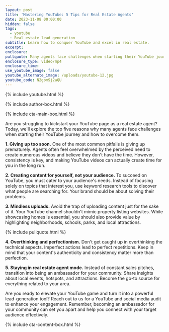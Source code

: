 ```yaml
---
layout: post
title: 'Mastering YouTube: 5 Tips for Real Estate Agents'
date: 2023-11-08 00:00:00
hidden: false
tags:
  - youtube
  - Real estate lead generation
subtitle: Learn how to conquer YouTube and excel in real estate.
excerpt:
enclosure:
pullquote: Many agents face challenges when starting their YouTube journey
enclosure_type: video/mp4
enclosure_time:
use_youtube_image: false
youtube_alternate_image: /uploads/youtube-12.jpg
youtube_code: N2gbmSj2aQU
---
```

{% include youtube.html %}

{% include author-box.html %}

{% include cta-main-box.html %}

Are you struggling to kickstart your YouTube page as a real estate agent? Today, we'll explore the top five reasons why many agents face challenges when starting their YouTube journey and how to overcome them.

**1\. Giving up too soon.** One of the most common pitfalls is giving up prematurely. Agents often feel overwhelmed by the perceived need to create numerous videos and believe they don't have the time. However, consistency is key, and making YouTube videos can actually create time for you in the long run.

**2\. Creating content for yourself, not your audience.** To succeed on YouTube, you must cater to your audience's needs. Instead of focusing solely on topics that interest you, use keyword research tools to discover what people are searching for. Your brand should be about solving their problems.

**3\. Mindless uploads.** Avoid the trap of uploading content just for the sake of it. Your YouTube channel shouldn't mimic property listing websites. While showcasing homes is essential, you should also provide value by highlighting neighborhoods, schools, parks, and local attractions.

{% include pullquote.html %}

**4\. Overthinking and perfectionism.** Don't get caught up in overthinking the technical aspects. Imperfect actions lead to perfect repetitions. Keep in mind that your content's authenticity and consistency matter more than perfection.

**5\. Staying in real estate agent mode.** Instead of constant sales pitches, transition into being an ambassador for your community. Share insights about local events, hotspots, and attractions. Become the go-to source for everything related to your area.

Are you ready to elevate your YouTube game and turn it into a powerful lead-generation tool? Reach out to us for a YouTube and social media audit to enhance your engagement. Remember, becoming an ambassador for your community can set you apart and help you connect with your target audience effectively.

{% include cta-content-box.html %}